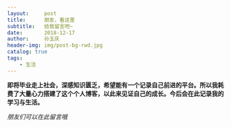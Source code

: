 ```yaml
---
layout:     post
title:      朋友，看这里
subtitle:   给我留言吧~
date:       2018-12-17
author:     孙玉庆
header-img: img/post-bg-rwd.jpg
catalog: true
tags:
    - 生活
---
```


**即将毕业走上社会，深感知识匮乏，希望能有一个记录自己前进的平台。所以我耗费了大量心力搭建了这个个人博客，以此来见证自己的成长。今后会在此记录我的学习与生活。**

*朋友们可以在此留言哦*
